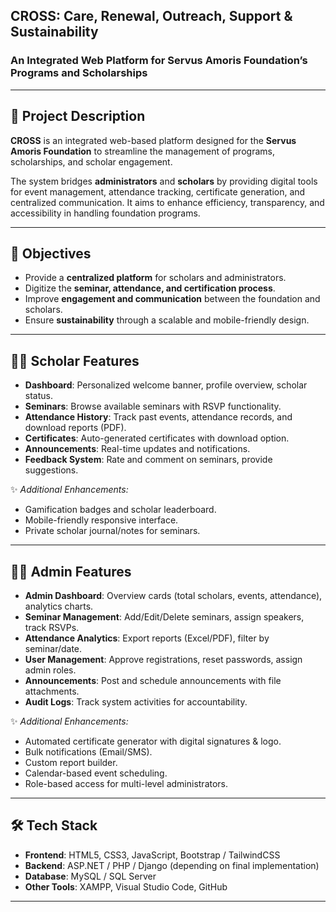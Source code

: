 ## CROSS: Care, Renewal, Outreach, Support & Sustainability
### An Integrated Web Platform for Servus Amoris Foundation’s Programs and Scholarships

---

## 📖 Project Description
**CROSS** is an integrated web-based platform designed for the **Servus Amoris Foundation** to streamline the management of programs, scholarships, and scholar engagement.

The system bridges **administrators** and **scholars** by providing digital tools for event management, attendance tracking, certificate generation, and centralized communication. It aims to enhance efficiency, transparency, and accessibility in handling foundation programs.

---

## 🎯 Objectives
- Provide a **centralized platform** for scholars and administrators.
- Digitize the **seminar, attendance, and certification process**.
- Improve **engagement and communication** between the foundation and scholars.
- Ensure **sustainability** through a scalable and mobile-friendly design.

---

## 👩‍🎓 Scholar Features
- **Dashboard**: Personalized welcome banner, profile overview, scholar status.  
- **Seminars**: Browse available seminars with RSVP functionality.  
- **Attendance History**: Track past events, attendance records, and download reports (PDF).  
- **Certificates**: Auto-generated certificates with download option.  
- **Announcements**: Real-time updates and notifications.  
- **Feedback System**: Rate and comment on seminars, provide suggestions.

✨ *Additional Enhancements:*  
- Gamification badges and scholar leaderboard.  
- Mobile-friendly responsive interface.  
- Private scholar journal/notes for seminars.

---

## 👨‍💼 Admin Features
- **Admin Dashboard**: Overview cards (total scholars, events, attendance), analytics charts.  
- **Seminar Management**: Add/Edit/Delete seminars, assign speakers, track RSVPs.  
- **Attendance Analytics**: Export reports (Excel/PDF), filter by seminar/date.  
- **User Management**: Approve registrations, reset passwords, assign admin roles.  
- **Announcements**: Post and schedule announcements with file attachments.  
- **Audit Logs**: Track system activities for accountability.

✨ *Additional Enhancements:*  
- Automated certificate generator with digital signatures & logo.  
- Bulk notifications (Email/SMS).  
- Custom report builder.  
- Calendar-based event scheduling.  
- Role-based access for multi-level administrators.

---

## 🛠️ Tech Stack
- **Frontend**: HTML5, CSS3, JavaScript, Bootstrap / TailwindCSS  
- **Backend**: ASP.NET / PHP / Django (depending on final implementation)  
- **Database**: MySQL / SQL Server  
- **Other Tools**: XAMPP, Visual Studio Code, GitHub

---
